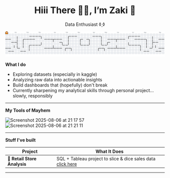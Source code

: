 <!-- Github Profile README - Zaki -->
<h1 align="center"> Hiii There 👋🏻, I’m Zaki 👾</h1>
<p align="center"> Data Enthusiast ◊¸◊ </p>

<picture>
  <source media="(prefers-color-scheme: dark)" srcset="https://raw.githubusercontent.com/MOZKI/MOZKI/output/pacman-contribution-graph-dark.svg">
  <source media="(prefers-color-scheme: light)" srcset="https://raw.githubusercontent.com/MOZKI/MOZKI/output/pacman-contribution-graph.svg">
  <img alt="pacman contribution graph" src="https://raw.githubusercontent.com/MOZKI/MOZKI/output/pacman-contribution-graph.svg">
</picture>


**What I do**

- Exploring datasets (especially in kaggle)
- Analyzing raw data into actionable insights 
- Build dashboards that (hopefully) don't break
- Currently sharpening my analytical skills through personal project... slowly, responsibly 

---

**My Tools of Mayhem**
<div align="left">
    <img width="50" height="50" alt="Screenshot 2025-08-06 at 21 17 57" src="https://github.com/user-attachments/assets/a4ceacb0-c10c-4aa6-bc41-69affa3a5877" />
    <img width="12" />
    <img width="50" height="50" alt="Screenshot 2025-08-06 at 21 21 11" src="https://github.com/user-attachments/assets/f83426dd-ac86-4e24-a90d-fa6ffe5cd1e9" />

</div>

---

**Stuff I've built**

| Project | What It Does |
|--------|---------------|
| 🛒 **Retail Store Analysis** | SQL + Tableau project to slice & dice sales data [click here](https://github.com/MOZKI/RETAIL-STORES-ANALYSIS) |

---

